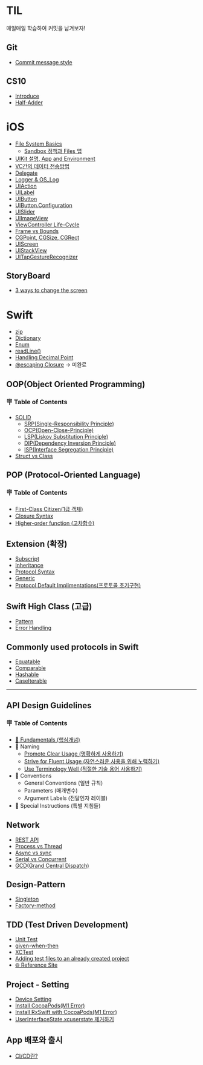 # TIL
매일매일 학습하여 커밋을 남겨보자!

## Git
- [Commit message style](Git/Commit%20message%20style.md)

## CS10
- [Introduce](CS10/Introduce%20CS10.md)
- [Half-Adder](CS10/Half-Adder.md)

# iOS
- [File System Basics](iOS/FileSystem.md)
  - [Sandbox 정책과 Files 앱](iOS/SandBox.md)
- [UIKit 설명, App and Environment](iOS/About%20App%20Development%20with%20UIKit.md)
- [VC간의 데이터 전송방법](iOS/Data%20Transfer%20Process.md)
- [Delegate](iOS/Delegate.md)
- [Logger & OS_Log](iOS/Logger%20&%20OS_Log.md)
- [UIAction](iOS/UIAction.md)
- [UILabel](iOS/UILabel.md)
- [UIButton](iOS/UIButton.md)
- [UIButton.Configuration](iOS/UIButton.Configuration.md)
- [UISlider](iOS/UISlider.md)
- [UIImageView](https://github.com/JasonLee0223/TIL/blob/main/iOS/UIImageVIew.md)
- [ViewController Life-Cycle](iOS/ViewController%20Life-Cycle.md)
- [Frame vs Bounds](iOS/Frame%20vs%20Bounds.md)
- [CGPoint, CGSize, CGRect](iOS/CGPoint,CGSize,CGRect.md)
- [UIScreen](iOS/UIScreen.md)
- [UIStackView](iOS/UIStackView.md)
- [UITapGestureRecognizer](iOS/UITapGestureRecognizer.md)
  
## StoryBoard
- [3 ways to change the screen](ios/StoryBoard/3%20ways%20to%20change%20the%20screen.md)

# Swift
- [zip](Swift/zip.md)
- [Dictionary](Swift/Dictionary.md)
- [Enum](Swift/Enum.md)   
- [readLine()](Swift/readLine().md)
- [Handling Decimal Point](Swift/Handling%20Decimal%20Point.md)
- [@escaping Closure](Swift/@escaping%20closure.md) -> 미완료

## OOP(Object Oriented Programming)
### 🪧 Table of Contents
- [SOLID](OOP/SOLID.md)
  - [SRP(Single-Responsibility Principle)](OOP/SRP.md)   
  - [OCP(Open-Close-Principle)](OOP/OCP.md)
  - [LSP(Liskov Substitution Principle)](OOP/LSP.md)   
  - [DIP(Dependency Inversion Principle)](OOP/DIP.md)   
  - [ISP(Interface Segregation Principle)](OOP/ISP.md)   
- [Struct vs Class](Swift/Struct%20vs%20Class.md)   

## POP (Protocol-Oriented Language)
### 🪧 Table of Contents
- [First-Class Citizen(1급 객체)](Swift/First-Class%20Citizen.md)
- [Closure Syntax](Swift/Closure.md)
- [Higher-order function (고차함수)](Swift/Higher-order%20function.md)

## Extension (확장)
- [Subscript](Swift/Subscript.md)
- [Inheritance](Swift/Inheritance.md)
- [Protocol Syntax](Swift/Protocol.md)   
- [Generic](Swift/Generic.md)
- [Protocol Default Implimentations(프로토콜 초기구현)](Swift/ProtocolDafaultImplimentation.md)   

## Swift High Class (고급)
- [Pattern](Swift/Pattern.md)
- [Error Handling](Swift/Error%20Handling.md)   

## Commonly used protocols in Swift
- [Equatable](iOS/Equatable.md)
- [Comparable](iOS/Comparable.md)
- [Hashable](Swift/Hashable.md)    
- [CaseIterable](Swift/CaseIterable.md)

---
## API Design Guidelines
### 🪧 Table of Contents
- [📕 Fundamentals (핵심개념)](Swift/Fundamentals.md)
- 📗 Naming
  - [Promote Clear Usage (명확하게 사용하기)](Swift/Promote%20Clear%20Usage.md)
  - [Strive for Fluent Usage (자연스러운 사용을 위해 노력하기)](Swift/Strive%20for%20Fluent%20Usage.md)
  - [Use Terminology Well (적절한 기술 용어 사용하기)](Swift/Use%20Terminology%20Well.md)
- 📘 Conventions
  - General Conventions (일반 규칙)
  - Parameters (매개변수)
  - Argument Labels (전달인자 레이블)
- 📙 Special Instructions (특별 지침들)

## Network
- [REST API](Network/REST%20API.md)   
- [Process vs Thread](Network/Process%20vs%20Thread.md)
- [Async vs sync](Network/Async%20vs%20sync.md)
- [Serial vs Concurrent](Network/Serial%20vs%20Concurrent.md)
- [GCD(Grand Central Dispatch)](Network/GCD(Grand%20Central%20Dispatch).md)

## Design-Pattern
- [Singleton](Design-Pattern/Singleton.md)
- [Factory-method](Design-Pattern/Factory-method.md)

## TDD (Test Driven Development)
- [Unit Test](TDD/UnitTest.md)
- [given-when-then](TDD/given-when-then.md)
- [XCTest](TDD/XCTest.md)
- [Adding test files to an already created project](TDD/Adding%20test%20files%20to%20an%20already%20created%20project.md)
- [🌐 Reference Site](TDD/ReferenceSite.md)

## Project - Setting
- [Device Setting](Project-Setting/Device%20Setting.md)
- [Install CocoaPods(M1 Error)](Project-Setting/Install%20Cocoapods.md)
- [Install RxSwift with CocoaPods(M1 Error)](Project-Setting/Install%20RxSwift%20with%20cocoapods.md)
- [UserInterfaceState.xcuserstate 제거하기](Project-Setting/UserInterfaceState%20xcuserstate.md)

## App 배포와 출시
- [CI/CD란?](https://github.com/JasonLee0223/TIL/blob/main/App%20%EB%B0%B0%ED%8F%AC%EC%99%80%20%EC%B6%9C%EC%8B%9C/CI,%20CD%EB%9E%80?.md)   